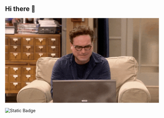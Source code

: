 ## Hi there 👋


<img src = "https://github.com/ShYakov/ShYakov/blob/main/giphy.gif" alt="The Unlimted" width="1000">

![Static Badge](https://img.shields.io/badge/py_python_white?logo=instructables)
